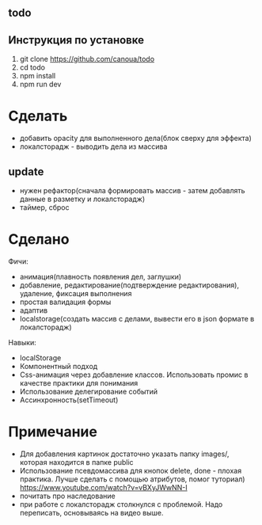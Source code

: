 ## todo

## Инструкция по установке

1. git clone https://github.com/canoua/todo
2. cd todo
3. npm install
4. npm run dev

# Сделать

- добавить opacity для выполненного дела(блок сверху для эффекта)
- локалсторадж - выводить дела из массива

## update

- нужен рефактор(сначала формировать массив - затем добавлять данные в разметку и локалсторадж)
- таймер, сброс

# Сделано

Фичи:

- анимация(плавность появления дел, заглушки)
- добавление, редактирование(подтверждение редактирования), удаление, фиксация выполнения
- простая валидация формы
- адаптив
- localstorage(создать массив с делами, вывести его в json формате в локалсторадж)

Навыки:

- localStorage
- Компонентный подход
- Css-анимация через добавление классов. Использовать промис в качестве практики для понимания
- Использование делегирование событий
- Ассинхронность(setTimeout)

# Примечание

- Для добавления картинок достаточно указать папку images/, которая находится в папке public
- Использование псевдомассива для кнопок delete, done - плохая практика. Лучше сделать с помощью атрибутов, помог туториал) https://www.youtube.com/watch?v=vBXyJWwNN-I
- почитать про наследование
- при работе с локалсторадж столкнулся с проблемой. Надо переписать, основываясь на видео выше.
